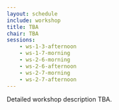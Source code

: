 ```yaml
---
layout: schedule
include: workshop
title: TBA
chair: TBA
sessions:
    - ws-1-3-afternoon
    - ws-1-7-morning
    - ws-2-6-morning
    - ws-2-6-afternoon
    - ws-2-7-morning
    - ws-2-7-afternoon
---
```


Detailed workshop description TBA.
